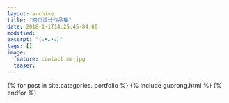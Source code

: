 ```yaml
---
layout: archive
title: "网页设计作品集"
date: 2018-1-1T14:25:45-04:00
modified:
excerpt: "(๑•ᴗ•๑)"
tags: []
image: 
  feature: contact me.jpg
  teaser:
---
```



<div class="tiles">
{% for post in site.categories. portfolio %}
  {% include guorong.html %}
{% endfor %}
</div><!-- /.tiles 把所有categories 有 portfolio 的列出来-->
